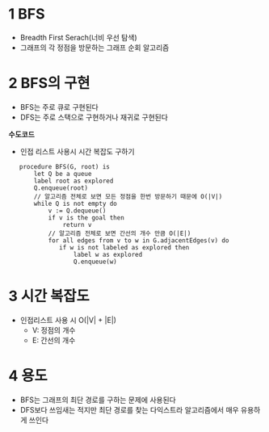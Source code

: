 # 1 BFS

* Breadth First Serach(너비 우선 탐색)
* 그래프의 각 정점을 방문하는 그래프 순회 알고리즘



# 2 BFS의 구현

* BFS는 주로 큐로 구현된다
* DFS는 주로 스택으로 구현하거나 재귀로 구현된다



**수도코드**

- 인접 리스트 사용시 시간 복잡도 구하기

```
   procedure BFS(G, root) is
       let Q be a queue
       label root as explored
       Q.enqueue(root)
       // 알고리즘 전체로 보면 모든 정점을 한번 방문하기 때문에 O(|V|)
       while Q is not empty do 
           v := Q.dequeue()
           if v is the goal then
               return v
           // 알고리즘 전체로 보면 간선의 개수 만큼 O(|E|)
           for all edges from v to w in G.adjacentEdges(v) do 
              if w is not labeled as explored then
                  label w as explored
                  Q.enqueue(w)
```



# 3 시간 복잡도

* 인접리스트 사용 시 O(|V| + |E|)
  * V: 정점의 개수
  * E: 간선의 개수



# 4 용도

* BFS는 그래프의 최단 경로를 구하는 문제에 사용된다
* DFS보다 쓰임새는 적지만 최단 경로를 찾는 다익스트라 알고리즘에서 매우 유용하게 쓰인다